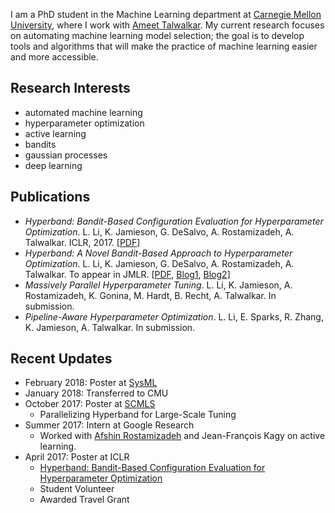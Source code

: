 I am a PhD student in the Machine Learning department at [Carnegie Mellon University](https://www.ml.cmu.edu), where I work with [Ameet Talwalkar](http://www.cs.cmu.edu/~atalwalk). My current research focuses on automating machine learning model selection; the goal is to develop tools and algorithms that will make the practice of machine learning easier and more accessible.

## Research Interests
* automated machine learning
* hyperparameter optimization
* active learning
* bandits
* gaussian processes
* deep learning 

## Publications
* _Hyperband: Bandit-Based Configuration Evaluation for Hyperparameter Optimization_.  L. Li, K. Jamieson, G. DeSalvo, A. Rostamizadeh, A. Talwalkar.  ICLR, 2017.  [[PDF](https://openreview.net/pdf?id=ry18Ww5ee)]
* _Hyperband: A Novel Bandit-Based Approach to Hyperparameter Optimization_.  L. Li, K. Jamieson, G. DeSalvo, A. Rostamizadeh, A. Talwalkar.    To appear in JMLR.  [[PDF](https://arxiv.org/pdf/1603.06560.pdf), [Blog1](http://www.argmin.net/2016/06/23/hyperband/), [Blog2](http://people.eecs.berkeley.edu/~kjamieson/hyperband.html)]
* _Massively Parallel Hyperparameter Tuning_.  L. Li, K. Jamieson, A. Rostamizadeh, K. Gonina, M. Hardt, B. Recht, A. Talwalkar.    In submission.  
* _Pipeline-Aware Hyperparameter Optimization_.  L. Li, E. Sparks, R. Zhang, K. Jamieson, A. Talwalkar.  In submission.

## Recent Updates
* February 2018: Poster at [SysML](http://sysml.cc)
* January 2018: Transferred to CMU
* October 2017: Poster at [SCMLS](https://sites.google.com/view/socalml17/home)
	* Parallelizing Hyperband for Large-Scale Tuning
* Summer 2017:  Intern at Google Research
	* Worked with [Afshin Rostamizadeh](https://research.google.com/pubs/author36233.html) and Jean-Fran&#x00E7;ois Kagy on active learning.
* April 2017: Poster at ICLR
	* [Hyperband: Bandit-Based Configuration Evaluation for Hyperparameter Optimization](https://openreview.net/pdf?id=ry18Ww5ee)
	* Student Volunteer
	* Awarded Travel Grant


